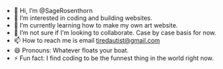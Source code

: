 - 👋 Hi, I’m @SageRosenthorn
- 👀 I’m interested in coding and building websites.
- 🌱 I’m currently learning how to make my own art website.
- 💞️ I’m not sure if I'm looking to collaborate. Case by case basis for now.
- 📫 How to reach me is email tiredautist@gmail.com
- 😄 Pronouns: Whatever floats your boat.
- ⚡ Fun fact: I find coding to be the funnest thing in the world right now.

<!---
SageRosenthorn/SageRosenthorn is a ✨ special ✨ repository because its `README.md` (this file) appears on your GitHub profile.
You can click the Preview link to take a look at your changes.
--->
